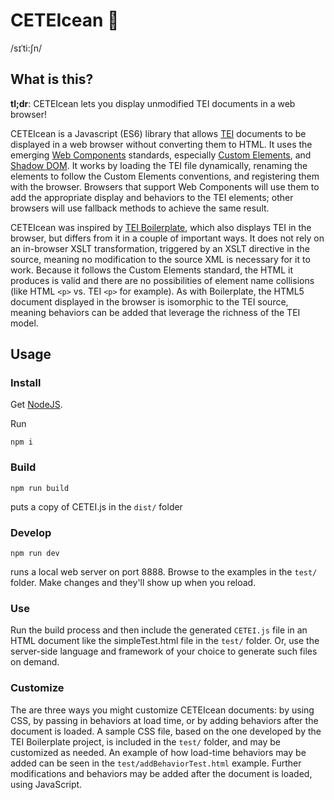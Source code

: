 # CETEIcean 🐳
/sɪˈti:ʃn/
## What is this?
**tl;dr**: CETEIcean lets you display unmodified TEI documents in a web browser!

CETEIcean is a Javascript (ES6) library that allows [TEI](http://tei-c.org)
documents to be displayed in a web browser without converting them to
HTML. It uses the emerging [Web Components](http://webcomponents.org) standards,
especially [Custom Elements](http://w3c.github.io/webcomponents/spec/custom/),
and [Shadow DOM](http://w3c.github.io/webcomponents/spec/shadow/). It works by
loading the TEI file dynamically, renaming the elements to follow the
Custom Elements conventions, and registering them with the browser. Browsers
that support Web Components will use them to add the appropriate display and
behaviors to the TEI elements; other browsers will use fallback methods to
achieve the same result.

CETEIcean was inspired by
[TEI Boilerplate](https://github.com/GrantLS/TEI-Boilerplate),
which also displays TEI in the browser, but differs from it in a couple of
important ways. It does not rely on an in-browser XSLT transformation, triggered
by an XSLT directive in the source, meaning no modification to the source XML is
necessary for it to work. Because it follows the Custom Elements standard, the
HTML it produces is valid and there are no possibilities of element name
collisions (like HTML `<p>` vs. TEI `<p>` for example). As with Boilerplate, the
HTML5 document displayed in the browser is isomorphic to the TEI source, meaning
behaviors can be added that leverage the richness of the TEI model.

## Usage

### Install
Get [NodeJS](https://nodejs.org/).

Run
```
npm i
```

### Build
```
npm run build
```
puts a copy of CETEI.js in the `dist/` folder

### Develop
```
npm run dev
```
runs a local web server on port 8888. Browse to the examples in the `test/`
folder. Make changes and they'll show up when you reload.

### Use
Run the build process and then include the generated `CETEI.js` file in an HTML 
document like the simpleTest.html file in the `test/` folder. Or, use the 
server-side language and framework of your choice to generate such files on demand.

### Customize
The are three ways you might customize CETEIcean documents: by using CSS,
by passing in behaviors at load time, or by adding behaviors after the document
is loaded. A sample CSS file, based on the one developed by the TEI Boilerplate
project, is included in the `test/` folder, and may be customized as needed. An 
example of how load-time behaviors may be added can be seen in the
`test/addBehaviorTest.html` example. Further modifications and behaviors may be
added after the document is loaded, using JavaScript.
